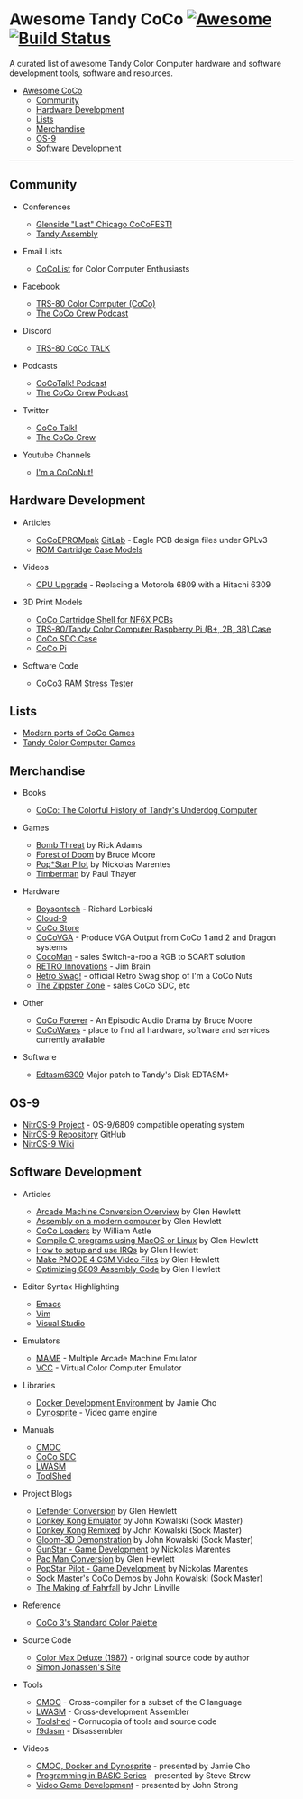 # Awesome Tandy CoCo [![Awesome](https://awesome.re/badge-flat.svg)](https://awesome.re) [![Build Status](https://travis-ci.org/dougmasten/awesome-coco.svg?branch=master)](https://travis-ci.org/dougmasten/awesome-coco)

A curated list of awesome Tandy Color Computer hardware and software development tools, software and resources.

- [Awesome CoCo](#awesome-coco)
    - [Community](#community)
    - [Hardware Development](#hardware-development)
    - [Lists](#lists)
    - [Merchandise](#merchandise)
    - [OS-9](#os-9)
    - [Software Development](#software-development)

- - -
## Community

* Conferences
    * [Glenside "Last" Chicago CoCoFEST!](http://www.glensideccc.com/)
    * [Tandy Assembly](http://www.tandyassembly.com/)

* Email Lists
    * [CoCoList](https://pairlist5.pair.net/mailman/listinfo/coco) for Color Computer Enthusiasts

* Facebook
    * [TRS-80 Color Computer (CoCo)](https://www.facebook.com/groups/2359462640/)
    * [The CoCo Crew Podcast](https://www.facebook.com/groups/1606095809633762/)

* Discord
    * [TRS-80 CoCo TALK](https://discordapp.com/invite/4J5nHXm)

* Podcasts
    * [CoCoTalk! Podcast](http://cocotalk.live/)
    * [The CoCo Crew Podcast](http://www.cococrew.org)

* Twitter
    * [CoCo Talk!](https://twitter.com/CoCoTALKlive)
    * [The CoCo Crew](https://twitter.com/CoCoCrewPodcast)

* Youtube Channels
    * [I'm a CoCoNut!](https://www.youtube.com/channel/UCspFbd1b1vwuhsj0ZVehd2w)

## Hardware Development

* Articles
    * [CoCoEPROMpak](http://www.nf6x.net/2013/10/cocoeprompak/) [GitLab](https://gitlab.com/NF6X_Retrocomputing/CoCoEPROMpak) - Eagle PCB design files under GPLv3
    * [ROM Cartridge Case Models](https://gitlab.com/NF6X_Retrocomputing/CoCoProgramPakCases)

* Videos
    * [CPU Upgrade](https://youtu.be/yDq0_MCY87o) - Replacing a Motorola 6809 with a Hitachi 6309

* 3D Print Models
    * [CoCo Cartridge Shell for NF6X PCBs](https://www.thingiverse.com/thing:2536842)
    * [TRS-80/Tandy Color Computer Raspberry Pi (B+, 2B, 3B) Case](https://www.thingiverse.com/thing:1584811)
    * [CoCo SDC Case](https://www.thingiverse.com/thing:1592139)
    * [CoCo Pi](https://www.thingiverse.com/thing:2247877)

* Software Code
    * [CoCo3 RAM Stress Tester](https://github.com/richard42/cocostress)

## Lists

* [Modern ports of CoCo Games](http://subethasoftware.com/2014/02/21/modern-ports-of-coco-games/)
* [Tandy Color Computer Games](http://www.lcurtisboyle.com/nitros9/coco_game_list.html)

## Merchandise

* Books
    * [CoCo: The Colorful History of Tandy's Underdog Computer](https://www.amazon.com/CoCo-Colorful-History-Underdog-Computer/dp/1466592478)

* Games
    * [Bomb Threat](http://rickadams.org/bombthreat/) by Rick Adams
    * [Forest of Doom](http://fod.gracenote.ca/) by Bruce Moore
    * [Pop\*Star Pilot](http://www.nickmarentes.com/ProjectArchive/popstar.html) by Nickolas Marentes
    * [Timberman](http://8bit256.com/dvds/) by Paul Thayer

* Hardware
    * [Boysontech](https://boysontech.com/marketplace) - Richard Lorbieski
    * [Cloud-9](http://www.cloud9tech.com/)
    * [CoCo Store](https://www.colorcomputerstore.com)
    * [CoCoVGA](http://cocovga.com/) - Produce VGA Output from CoCo 1 and 2 and Dragon systems
    * [CocoMan](http://coco3scartcable.com) - sales Switch-a-roo a RGB to SCART solution
    * [RETRO Innovations](http://store.go4retro.com/coco) - Jim Brain
    * [Retro Swag!](http://8bit256.com) - official Retro Swag shop of I'm a CoCo Nuts
    * [The Zippster Zone](https://thezippsterzone.com) - sales CoCo SDC, etc

* Other
    * [CoCo Forever](http://cocoforever.gracenote.ca/) - An Episodic Audio Drama by Bruce Moore
    * [CoCoWares](http://cocowares.com/) - place to find all hardware, software and services currently available

* Software
    * [Edtasm6309](http://aaronwolfe.com/robert.gault/Coco/Sales/Edtasm6309.htm) Major patch to Tandy's Disk EDTASM+

## OS-9

* [NitrOS-9 Project](http://www.nitros9.org/battle.html) - OS-9/6809 compatible operating system
* [NitrOS-9 Repository](https://github.com/boisy/nitros9) GitHub
* [NitrOS-9 Wiki](https://nitros9.sourceforge.io/wiki/index.php/Main_Page)

## Software Development

* Articles
    * [Arcade Machine Conversion Overview](https://nowhereman999.wordpress.com/2018/01/20/arcade-machine-conversion-to-the-coco-overview/) by Glen Hewlett
    * [Assembly on a modern computer](https://nowhereman999.wordpress.com/2017/06/19/coco-6809-assembly-on-a-modern-computer/) by Glen Hewlett
    * [CoCo Loaders](http://lost.l-w.ca/0x05/wp-content/uploads/2010/02/Coco-Loaders.pdf) by William Astle
    * [Compile C programs using MacOS or Linux](https://nowhereman999.wordpress.com/2016/11/08/compiling-c-programs-for-the-old-radio-shack-trs-80-color-computer-running-under-rsdos-using-macos-or-linux/) by Glen Hewlett
    * [How to setup and use IRQs](https://nowhereman999.wordpress.com/2017/11/17/how-to-setup-and-use-irqs-on-the-trs-80-color-computer-part-1-what-is-an-irq-and-when-would-i-use-it/) by Glen Hewlett
    * [Make PMODE 4 CSM Video Files](https://nowhereman999.wordpress.com/2017/07/31/how-to-make-pmode-4-csm-video-files-for-the-coco-trs-80-color-computer/) by Glen Hewlett
    * [Optimizing 6809 Assembly Code](https://nowhereman999.wordpress.com/2017/09/14/optimizing-6809-assembly-code-part-1-quick-and-easy-changes-to-speedup-your-code/) by Glen Hewlett

* Editor Syntax Highlighting
    * [Emacs](https://gitlab.com/NF6X_Retrocomputing/lwasm-mode)
    * [Vim](https://github.com/74hc595/Ultim809/blob/master/code/as6809.vim)
    * [Visual Studio](https://marketplace.visualstudio.com/items?itemName=Tandy.6x09-assembly)

* Emulators
    * [MAME](http://www.mamedev.org/release.html) - Multiple Arcade Machine Emulator
    * [VCC](https://github.com/VCCE/VCC/releases) - Virtual Color Computer Emulator

* Libraries
    * [Docker Development Environment](https://github.com/jamieleecho/coco-dev) by Jamie Cho
    * [Dynosprite](https://github.com/richard42/dynosprite) - Video game engine

* Manuals
    * [CMOC](https://perso.b2b2c.ca/~sarrazip/dev/cmoc-manual.html)
    * [CoCo SDC](https://goo.gl/bZ9ebS)
    * [LWASM](http://lwtools.projects.l-w.ca/manual/manual.pdf)
    * [ToolShed](http://toolshed.sourceforge.net/ToolShed.html)

* Project Blogs
    * [Defender Conversion](https://nowhereman999.wordpress.com/2017/12/31/defender-conversion-for-the-coco-3-part-1/) by Glen Hewlett
    * [Donkey Kong Emulator](http://users.axess.com/twilight/sock/dk/index.html) by John Kowalski (Sock Master)
    * [Donkey Kong Remixed](http://users.axess.com/twilight/sock/dkremix/index.html) by John Kowalski (Sock Master)
    * [Gloom-3D Demonstration](http://users.axess.com/twilight/sock/gloom/gloom.html) by John Kowalski (Sock Master)
    * [GunStar - Game Development](http://www.nickmarentes.com/Gunstar/index.html) by Nickolas Marentes
    * [Pac Man Conversion](https://nowhereman999.wordpress.com/2016/12/29/zilog-z80-to-motorola-6809-transcode-part-001/) by Glen Hewlett
    * [PopStar Pilot - Game Development](http://www.nickmarentes.com/PopstarPilot/index.html) by Nickolas Marentes
    * [Sock Master's CoCo Demos](http://users.axess.com/twilight/sock/cocofile/demo.html) by John Kowalski (Sock Master)
    * [The Making of Fahrfall](http://fahrfall.blogspot.com/) by John Linville

* Reference
    * [CoCo 3's Standard Color Palette](http://fd501.com/home/blog/coco-color-palette/)

* Source Code
    * [Color Max Deluxe (1987)](https://github.com/milliluk/colormax) - original source code by author
    * [Simon Jonassen's Site](http://www.roust-it.dk/coco/)

* Tools
    * [CMOC](https://perso.b2b2c.ca/~sarrazip/dev/cmoc.html) - Cross-compiler for a subset of the C language
    * [LWASM](http://lwtools.projects.l-w.ca/) - Cross-development Assembler
    * [Toolshed](https://github.com/boisy/toolshed) - Cornucopia of tools and source code
    * [f9dasm](https://github.com/Arakula/f9dasm) - Disassembler

* Videos
    * [CMOC, Docker and Dynosprite](https://youtu.be/zn_iLt9j900) - presented by Jamie Cho
    * [Programming in BASIC Series](https://www.youtube.com/watch?v=bidwWkEkuSI&list=PLpy5fe6Zd8ccUvxkGHgvLGo70jScz-7wT) - presented by Steve Strow
    * [Video Game Development](https://youtu.be/6wCLunU_dno) - presented by John Strong
